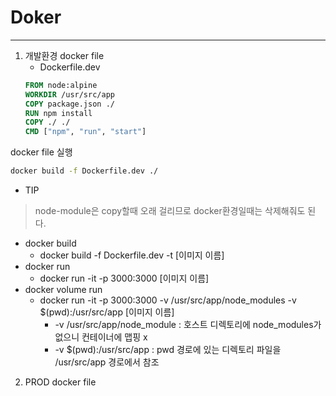 # Doker

---

1. 개발환경 docker file
   - Dockerfile.dev
   ```dockerfile
   FROM node:alpine
   WORKDIR /usr/src/app
   COPY package.json ./
   RUN npm install
   COPY ./ ./
   CMD ["npm", "run", "start"]
    ```
  docker file 실행 
```bash
docker build -f Dockerfile.dev ./
```
* TIP
> node-module은 copy할때 오래 걸리므로 docker환경일때는 삭제해줘도 된다.

* docker build
  * docker build -f Dockerfile.dev -t [이미지 이름]
* docker run
  * docker run -it -p 3000:3000 [이미지 이름]
* docker volume run
  * docker run -it -p 3000:3000 -v /usr/src/app/node_modules -v $(pwd):/usr/src/app [이미지 이름]
    * -v /usr/src/app/node_module : 호스트 디렉토리에 node_modules가 없으니 컨테이너에 맵핑 x
    * -v $(pwd):/usr/src/app : pwd 경로에 있는 디렉토리 파일을 /usr/src/app 경로에서 참조
2. PROD docker file